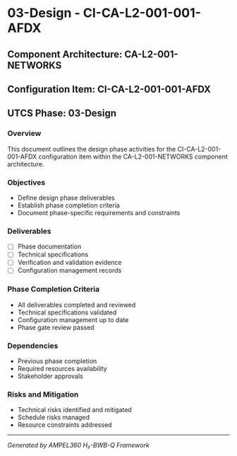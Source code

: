# 03-Design - CI-CA-L2-001-001-AFDX

## Component Architecture: CA-L2-001-NETWORKS
## Configuration Item: CI-CA-L2-001-001-AFDX
## UTCS Phase: 03-Design

### Overview
This document outlines the design phase activities for the CI-CA-L2-001-001-AFDX configuration item within the CA-L2-001-NETWORKS component architecture.

### Objectives
- Define design phase deliverables
- Establish phase completion criteria
- Document phase-specific requirements and constraints

### Deliverables
- [ ] Phase documentation
- [ ] Technical specifications
- [ ] Verification and validation evidence
- [ ] Configuration management records

### Phase Completion Criteria
- All deliverables completed and reviewed
- Technical specifications validated
- Configuration management up to date
- Phase gate review passed

### Dependencies
- Previous phase completion
- Required resources availability
- Stakeholder approvals

### Risks and Mitigation
- Technical risks identified and mitigated
- Schedule risks managed
- Resource constraints addressed

---
*Generated by AMPEL360 H₂-BWB-Q Framework*
